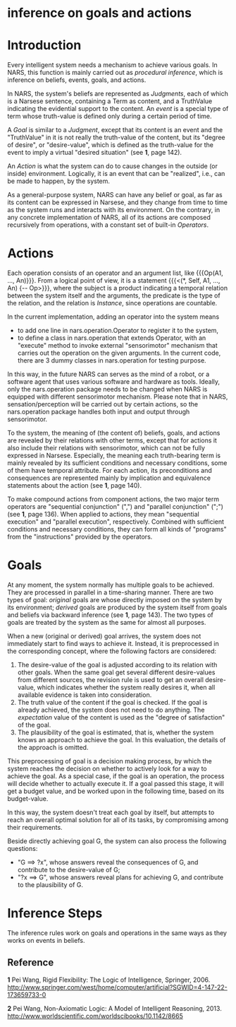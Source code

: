 # inference on goals and actions

# Introduction

Every intelligent system needs a mechanism to achieve various goals. In NARS, this function is mainly carried out as *procedural inference*, which is inference on beliefs, events, goals, and actions.

In NARS, the system's beliefs are represented as *Judgments*, each of which is a Narsese sentence, containing a Term as content, and a TruthValue indicating the evidential support to the content. An *event* is a special type of term whose truth-value is defined only during a certain period of time.

A *Goal* is similar to a *Judgment*, except that its content is an event and the "TruthValue" in it is not really the truth-value of the content, but its "degree of desire", or "desire-value", which is defined as the truth-value for the event to imply a virtual "desired situation" (see **1**, page 142).

An *Action* is what the system can do to cause changes in the outside (or inside) environment. Logically, it is an event that can be "realized", i.e., can be made to happen, by the system.

As a general-purpose system, NARS can have any belief or goal, as far as its content can be expressed in Narsese, and they change from time to time as the system runs and interacts with its environment. On the contrary, in any concrete implementation of NARS, all of its actions are composed recursively from operations, with a constant set of built-in *Operators*.

# Actions

Each operation consists of an operator and an argument list, like {{{Op(A1, ..., An)}}}. From a logical point of view, it is a statement {{{<(*, Self, A1, ..., An) {-- Op>}}}, where the subject is a product indicating a temporal relation between the system itself and the arguments, the predicate is the type of the relation, and the relation is *Instance*, since operations are countable.

In the current implementation, adding an operator into the system means
- to add one line in nars.operation.Operator to register it to the system,
- to define a class in nars.operation that extends Operator, with an "execute" method to invoke external "sensorimotor" mechanism that carries out the operation on the given arguments.
In the current code, there are 3 dummy classes in nars.operation for testing purpose.

In this way, in the future NARS can serves as the mind of a robot, or a software agent that uses various software and hardware as tools. Ideally, only the nars.operation package needs to be changed when NARS is equipped with different sensorimotor mechanism. Please note that in NARS, sensation/perception will be carried out by certain actions, so the nars.operation package handles both input and output through sensorimotor.

To the system, the meaning of (the content of) beliefs, goals, and actions are revealed by their relations with other terms, except that for actions it also include their relations with sensorimotor, which can not be fully expressed in Narsese. Especially, the meaning each truth-bearing term is mainly revealed by its sufficient conditions and necessary conditions, some of them have temporal attribute. For each action, its preconditions and consequences are represented mainly by implication and equivalence statements about the action (see **1**, page 140).

To make compound actions from component actions, the two major term operators are "sequential conjunction" (",") and "parallel conjunction" (";") (see **1**, page 136). When applied to actions, they mean "sequential execution" and "parallel execution", respectively. Combined with sufficient conditions and necessary conditions, they can form all kinds of "programs" from the "instructions" provided by the operators.

# Goals

At any moment, the system normally has multiple goals to be achieved. They are processed in parallel in a time-sharing manner. There are two types of goal: *original* goals are whose directly imposed on the system by its environment; *derived* goals are produced by the system itself from goals and beliefs via backward inference (see **1**, page 143). The two types of goals are treated by the system as the same for almost all purposes.

When a new (original or derived) goal arrives, the system does not immediately start to find ways to achieve it. Instead, it is preprocessed in the corresponding concept, where the following factors are considered:
1. The desire-value of the goal is adjusted according to its relation with other goals. When the same goal get several different desire-values from different sources, the revision rule is used to get an overall desire-value, which indicates whether the system really desires it, when all available evidence is taken into consideration.
1. The truth value of the content if the goal is checked. If the goal is already achieved, the system does not need to do anything. The *expectation* value of the content is used as the "degree of satisfaction" of the goal.
1. The plausibility of the goal is estimated, that is, whether the system knows an approach to achieve the goal. In this evaluation, the details of the approach is omitted.

This preprocessing of goal is a decision making process, by which the system reaches the decision on whether to actively look for a way to achieve the goal. As a special case, if the goal is an operation, the process will decide whether to actually execute it. If a goal passed this stage, it will get a budget value, and be worked upon in the following time, based on its budget-value.

In this way, the system doesn't treat each goal by itself, but attempts to reach an overall optimal solution for all of its tasks, by compromising among their requirements.

Beside directly achieving goal G, the system can also process the following questions:
- "G ==> ?x", whose answers reveal the consequences of G, and contribute to the desire-value of G;
- "?x ==> G", whose answers reveal plans for achieving G, and contribute to the plausibility of G.

# Inference Steps

The inference rules work on goals and operations in the same ways as they works on events in beliefs.

## Reference

**1** Pei Wang, Rigid Flexibility: The Logic of Intelligence, Springer, 2006. http://www.springer.com/west/home/computer/artificial?SGWID=4-147-22-173659733-0 

**2** Pei Wang, Non-Axiomatic Logic: A Model of Intelligent Reasoning, 2013.
http://www.worldscientific.com/worldscibooks/10.1142/8665